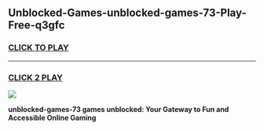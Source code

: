 
## Unblocked-Games-unblocked-games-73-Play-Free-q3gfc
<h3>
<a href="https://premium76.site?title=unblocked-games-73&ref=18A1">CLICK TO PLAY</a></h3>
<hr>

<h3>
<a href="https://premium76.site?title=unblocked-games-73&ref=18A1">CLICK 2 PLAY</a>
  
</h3>

<a href="https://premium76.site?title=unblocked-games-73&ref=18A1"><img src="https://clearcache.store/games.png"></a>


**unblocked-games-73 games unblocked: Your Gateway to Fun and Accessible Online Gaming**
